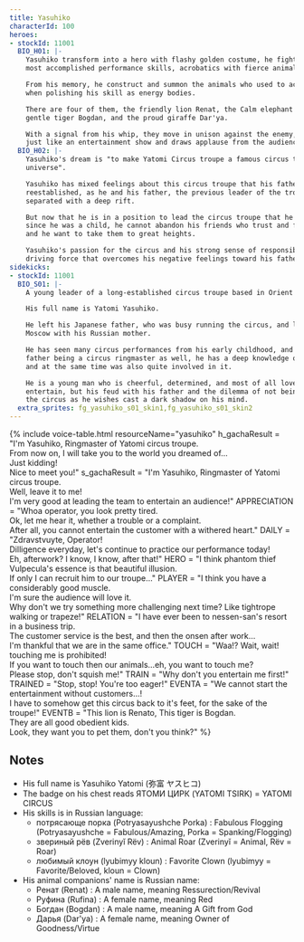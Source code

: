 ```yaml
---
title: Yasuhiko
characterId: 100
heroes:
- stockId: 11001
  BIO_H01: |-
    Yasuhiko transform into a hero with flashy golden costume, he fights with his
    most accomplished performance skills, acrobatics with fierce animals.

    From his memory, he construct and summon the animals who used to accompany him
    when polishing his skill as energy bodies.

    There are four of them, the friendly lion Renat, the Calm elephant Rufina, the
    gentle tiger Bogdan, and the proud giraffe Dar'ya.

    With a signal from his whip, they move in unison against the enemy, which is
    just like an entertainment show and draws applause from the audience.
  BIO_H02: |-
    Yasuhiko's dream is "to make Yatomi Circus troupe a famous circus troupe in the
    universe".

    Yasuhiko has mixed feelings about this circus troupe that his father had
    reestablished, as he and his father, the previous leader of the troupe, have
    separated with a deep rift.

    But now that he is in a position to lead the circus troupe that he had admired
    since he was a child, he cannot abandon his friends who trust and follow him,
    and he want to take them to great heights.

    Yasuhiko's passion for the circus and his strong sense of responsibility are the
    driving force that overcomes his negative feelings toward his father.
sidekicks:
- stockId: 11001
  BIO_S01: |-
    A young leader of a long-established circus troupe based in Orient City.

    His full name is Yatomi Yasuhiko.

    He left his Japanese father, who was busy running the circus, and lived in
    Moscow with his Russian mother.

    He has seen many circus performances from his early childhood, and with his
    father being a circus ringmaster as well, he has a deep knowledge of the circus,
    and at the same time was also quite involved in it.

    He is a young man who is cheerful, determined, and most of all loves to
    entertain, but his feud with his father and the dilemma of not being able to run
    the circus as he wishes cast a dark shadow on his mind.
  extra_sprites: fg_yasuhiko_s01_skin1,fg_yasuhiko_s01_skin2
---
```


{% include voice-table.html resourceName="yasuhiko"
h_gachaResult = "I'm Yasuhiko, Ringmaster of Yatomi circus troupe.<br>From now on, I will take you to the world you dreamed of…<br>Just kidding!<br>Nice to meet you!"
s_gachaResult = "I'm Yasuhiko, Ringmaster of Yatomi circus troupe.<br>Well, leave it to me!<br>I'm very good at leading the team to entertain an audience!"
APPRECIATION = "Whoa operator, you look pretty tired.<br>Ok, let me hear it, whether a trouble or a complaint.<br>After all, you cannot entertain the customer with a withered heart."
DAILY = "Zdravstvuyte, Operator!<br>Dilligence everyday, let's continue to practice our performance today!<br>Eh, afterwork? I know, I know, after that!"
HERO = "I think phantom thief Vulpecula's essence is that beautiful illusion.<br>If only I can recruit him to our troupe…"
PLAYER = "I think you have a considerably good muscle.<br>I'm sure the audience will love it.<br>Why don't we try something more challenging next time? Like tightrope walking or trapeze!"
RELATION = "I have ever been to nessen-san's resort in a business trip.<br>The customer service is the best, and then the onsen after work…<br>I'm thankful that we are in the same office."
TOUCH = "Waa!? Wait, wait! touching me is prohibited!<br>If you want to touch then our animals…eh, you want to touch me?<br>Please stop, don't squish me!"
TRAIN = "Why don't you entertain me first!"
TRAINED = "Stop, stop! You're too eager!"
EVENTA = "We cannot start the entertainment without customers…!<br>I have to somehow get this circus back to it's feet, for the sake of the troupe!"
EVENTB = "This lion is Renato, This tiger is Bogdan.<br>They are all good obedient kids.<br>Look, they want you to pet them, don't you think?"
%}

## Notes

- His full name is Yasuhiko Yatomi (弥富 ヤスヒコ)
- The badge on his chest reads ЯТОМИ ЦИРК (YATOMI TSIRK) = YATOMI CIRCUS
- His skills is in Russian language:
  - потрясающе порка (Potryasayushche Porka) : Fabulous Flogging (Potryasayushche = Fabulous/Amazing, Porka = Spanking/Flogging)
  - звериный рёв (Zverinyĭ Rëv) : Animal Roar (Zverinyĭ = Animal, Rëv = Roar)
  - любимый клоун (lyubimyy kloun) : Favorite Clown (lyubimyy = Favorite/Beloved, kloun = Clown)
- His animal companions' name is Russian name:
  - Ренат (Renat) : A male name, meaning Ressurection/Revival
  - Руфина (Rufina) : A female name, meaning Red
  - Богдан (Bogdan) : A male name, meaning A Gift from God
  - Дарья (Dar'ya) : A female name, meaning Owner of Goodness/Virtue
